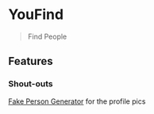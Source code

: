 # YouFind

> Find People

## Features

### Shout-outs

[Fake Person Generator](https://www.fakepersongenerator.com/user-face-generator) for the profile pics